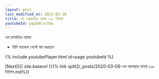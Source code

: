 ```yaml
---
layout: post
last_modified_at: 2021-03-30
title: ওম তন্তুবার্ধনায় নামায ১০৮ টাইমস
youtubeId: pqub9Cvr3fw
---
```

 
 
 ওম চান্দানিনে নামায  
 
 -  যিনি স্যান্ডেল পেস্টে স্নান করছেন 
 
  
 
  
 
 
 
 
 
 


{% include youtubePlayer.html id=page.youtubeId %}
 
[Next]({{ site.baseurl }}{% link  split2/_posts/2020-03-06-ওম আনান্তায় নামায ১০৮ টাইমস.md%})
 
